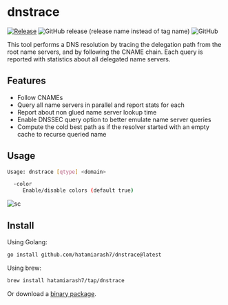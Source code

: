 # dnstrace

[![Release](https://github.com/hatamiarash7/dnstrace/actions/workflows/release.yml/badge.svg)](https://github.com/hatamiarash7/dnstrace/actions/workflows/release.yml) ![GitHub release (release name instead of tag name)](https://img.shields.io/github/v/release/hatamiarash7/dnstrace) ![GitHub](https://img.shields.io/github/license/hatamiarash7/dnstrace)

This tool performs a DNS resolution by tracing the delegation path from the root name servers, and by following the CNAME chain. Each query is reported with statistics about all delegated name servers.

## Features

* Follow CNAMEs
* Query all name servers in parallel and report stats for each
* Report about non glued name server lookup time
* Enable DNSSEC query option to better emulate name server queries
* Compute the cold best path as if the resolver started with an empty cache to recurse queried name

## Usage

```bash
Usage: dnstrace [qtype] <domain>

  -color
     Enable/disable colors (default true)
```

![sc](screenshot.png)

## Install

Using Golang:

```bash
go install github.com/hatamiarash7/dnstrace@latest
```

Using brew:

```bash
brew install hatamiarash7/tap/dnstrace
```

Or download a [binary package](https://github.com/hatamiarash7/dnstrace/releases/latest).
